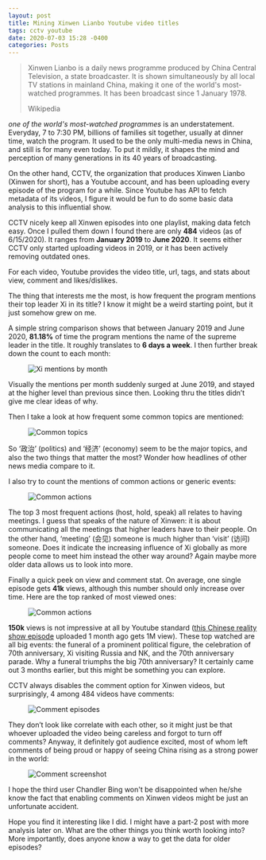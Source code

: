 ```yaml
---
layout: post
title: Mining Xinwen Lianbo Youtube video titles
tags: cctv youtube
date: 2020-07-03 15:28 -0400
categories: Posts
---
```

<blockquote class="blockquote">
  <p class="mb-0"> Xinwen Lianbo is a daily news programme produced by China Central Television, a state broadcaster. It is shown simultaneously by all local TV stations in mainland China, making it one of the world's most-watched programmes. It has been broadcast since 1 January 1978.</p>
  <footer class="blockquote-footer">Wikipedia</footer>
</blockquote>

*one of the world's most-watched programmes* is an understatement. Everyday, 7 to 7:30 PM, billions of families sit together, usually at dinner time, watch the program. It used to be the only multi-media news in China, and still is for many even today. To put it mildly, it shapes the mind and perception of many generations in its 40 years of broadcasting.

On the other hand, CCTV, the organization that produces Xinwen Lianbo (Xinwen for short), has a Youtube account, and has been uploading every episode of the program for a while. Since Youtube has API to fetch metadata of its videos, I figure it would be fun to do some basic data analysis to this influential show.

CCTV nicely keep all Xinwen episodes into one playlist, making data fetch easy. Once I pulled them down I found there are only **484** videos (as of 6/15/2020). It ranges from **January 2019** to **June 2020**. It seems either CCTV only started uploading videos in 2019, or it has been actively removing outdated ones.

For each video, Youtube provides the video title, url, tags, and stats about view, comment and likes/dislikes.

The thing that interests me the most, is how frequent the program mentions their top leader Xi in its title? I know it might be a weird starting point, but it just somehow grew on me.

A simple string comparison shows that between January 2019 and June 2020, **81.18%** of time the program mentions the name of the supreme leader in the title. It roughly translates to **6 days a week**. I then further break down the count to each  month:

<figure><img src="{{ "/assets/img/yt_cctv/xi_mention_by_month.png" | relative_url }}" class="img-fluid" alt="Xi mentions by month"></figure>

Visually the mentions per month suddenly surged at June 2019, and stayed at the higher level than previous since then. Looking thru the titles didn’t give me clear ideas of why.

Then I take a look at how frequent some common topics are mentioned:

<figure><img src="{{ "/assets/img/yt_cctv/common_topics.png" | relative_url }}" class="img-fluid" alt="Common topics"></figure>

So ‘政治’ (politics) and ‘经济’ (economy) seem to be the major topics, and also the two things that matter the most? Wonder how headlines of other news media compare to it.

I also try to count the mentions of common actions or generic events:

<figure><img src="{{ "/assets/img/yt_cctv/common_actions.png" | relative_url }}" class="img-fluid" alt="Common actions"></figure>

The top 3 most frequent actions (host, hold, speak) all relates to having meetings. I guess that speaks of the nature of Xinwen: it is about communicating all the meetings that higher leaders have to their people. On the other hand, ‘meeting’ (会见) someone is much higher than ‘visit’ (访问) someone. Does it indicate the increasing influence of Xi globally as more people come to meet him instead the other way around? Again maybe more older data allows us to look into more.

Finally a quick peek on view and comment stat. On average, one single episode gets **41k** views, although this number should only increase over time. Here are the top ranked of most viewed ones:

<figure><img src="{{ "/assets/img/yt_cctv/top_watched.png" | relative_url }}" class="img-fluid" alt="Common actions"></figure>

**150k** views is not impressive at all by Youtube standard ([this Chinese reality show episode](https://www.youtube.com/watch?v=Vn-NLEdsylw) uploaded 1 month ago gets 1M view). These top watched are all big events: the funeral of a prominent political figure, the celebration of 70th anniversary, Xi visiting Russia and NK, and the 70th anniversary parade. Why a funeral triumphs the big 70th anniversary? It certainly came out 3 months earlier, but this might be something you can explore.

CCTV always disables the comment option for Xinwen videos, but surprisingly, 4 among 484 videos have comments:

<figure><img src="{{ "/assets/img/yt_cctv/comment_episodes.png" | relative_url }}" class="img-fluid" alt="Comment episodes"></figure>

They don’t look like correlate with each other, so it might just be that whoever uploaded the video being careless and forgot to turn off comments? Anyway, it definitely got audience excited, most of whom left comments of being proud or happy of seeing China rising as a strong power in the world:

<figure><img src="{{ "/assets/img/yt_cctv/comment_screenshot.png" | relative_url }}" class="img-fluid" alt="Comment screenshot"></figure>

I hope the third user Chandler Bing won't be disappointed when he/she know the fact that enabling comments on Xinwen videos might be just an unfortunate accident.

Hope you find it interesting like I did. I might have a part-2 post with more analysis later on. What are the other things you think worth looking into? More importantly, does anyone know a way to get the data for older episodes?